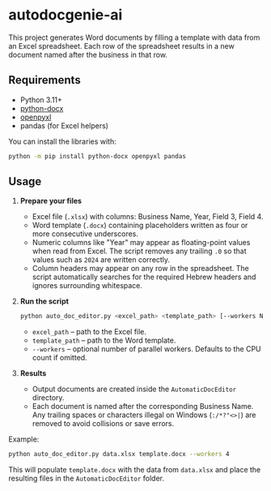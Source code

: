 # autodocgenie-ai

This project generates Word documents by filling a template with data from
an Excel spreadsheet. Each row of the spreadsheet results in a new document
named after the business in that row.

## Requirements

- Python 3.11+
- [python-docx](https://python-docx.readthedocs.io/)
- [openpyxl](https://openpyxl.readthedocs.io/)
- pandas (for Excel helpers)

You can install the libraries with:

```bash
python -m pip install python-docx openpyxl pandas
```

## Usage

1. **Prepare your files**
   - Excel file (`.xlsx`) with columns: Business Name, Year, Field 3, Field 4.
   - Word template (`.docx`) containing placeholders written as four or more
     consecutive underscores.
   - Numeric columns like "Year" may appear as floating-point values
     when read from Excel. The script removes any trailing `.0` so that
     values such as `2024` are written correctly.
   - Column headers may appear on any row in the spreadsheet. The script
     automatically searches for the required Hebrew headers and ignores
     surrounding whitespace.

2. **Run the script**

   ```bash
   python auto_doc_editor.py <excel_path> <template_path> [--workers N]
   ```

   - `excel_path` – path to the Excel file.
   - `template_path` – path to the Word template.
   - `--workers` – optional number of parallel workers. Defaults to the CPU
     count if omitted.

3. **Results**
   - Output documents are created inside the `AutomaticDocEditor` directory.
   - Each document is named after the corresponding Business Name. Any trailing
     spaces or characters illegal on Windows (``:/*?"<>|``) are removed to
     avoid collisions or save errors.

Example:

```bash
python auto_doc_editor.py data.xlsx template.docx --workers 4
```

This will populate `template.docx` with the data from `data.xlsx` and place
the resulting files in the `AutomaticDocEditor` folder.


